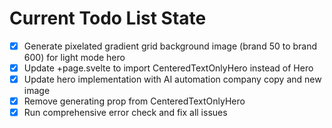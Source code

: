 <!-- DO NOT EDIT - Managed by todo_list tool -->
<!-- Updated: 2025-10-30T20:10:11.360Z -->

# Current Todo List State

- [x] Generate pixelated gradient grid background image (brand 50 to brand 600) for light mode hero
- [x] Update +page.svelte to import CenteredTextOnlyHero instead of Hero
- [x] Update hero implementation with AI automation company copy and new image
- [x] Remove generating prop from CenteredTextOnlyHero
- [x] Run comprehensive error check and fix all issues

